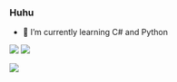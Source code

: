 ### Huhu

- 🌱 I’m currently learning C# and Python 

![](https://github-readme-stats.vercel.app/api/top-langs/?username=Shiro420&layout=compact&theme=dark)
![](https://github-readme-stats.vercel.app/api?username=Ohiro420&show_icons=true&theme=dark)

[![](https://streak-stats.demolab.com/?user=Shiro420&theme=dark)](https://git.io/streak-stats)
